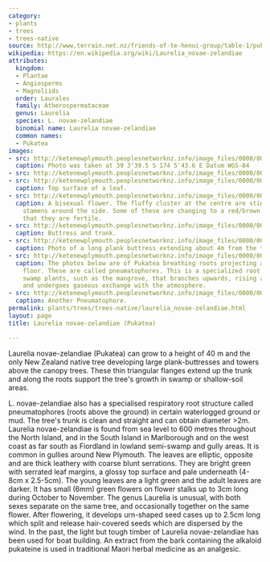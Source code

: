 ```yaml
---
category:
- plants
- trees
- trees-native
source: http://www.terrain.net.nz/friends-of-te-henui-group/table-1/pukatea.html
wikipedia: https://en.wikipedia.org/wiki/Laurelia_novae-zelandiae
attributes:
  kingdom:
  - Plantae
  - Angiosperms
  - Magnoliids
  order: Laurales
  family: Atherospermataceae
  genus: Laurelia
  species: L. novae-zelandiae
  binomial name: Laurelia novae-zelandiae
  common names:
  - Pukatea
images:
- src: http://ketenewplymouth.peoplesnetworknz.info/image_files/0000/0001/6594/Laurelia_novae-zelandiae_Pukatea.jpg
  caption: Photo was taken at 39 3'39.5 S 174 5'43.6 E Datum WGS-84
- src: http://ketenewplymouth.peoplesnetworknz.info/image_files/0000/0005/2599/Laurelia_novae-zelandiae.JPG
- src: http://ketenewplymouth.peoplesnetworknz.info/image_files/0000/0005/8309/Pukatea_not-2.JPG
  caption: Top surface of a leaf.
- src: http://ketenewplymouth.peoplesnetworknz.info/image_files/0000/0005/2619/Laurelia_novae-zelandiae-004.JPG
  caption: A bisexual flower. The fluffy cluster at the centre are stigmas and with
    stamens around the side. Some of these are changing to a red/brown colour showing
    that they are fertile.
- src: http://ketenewplymouth.peoplesnetworknz.info/image_files/0000/0001/5104/Laurelia_novae-zelandiae_trunk__Pukatea-2.JPG
  caption: Buttress and trunk.
- src: http://ketenewplymouth.peoplesnetworknz.info/image_files/0000/0003/8824/Laurelia_novae-zelandiae_Pukatea_-001.JPG
  caption: Photo of a long plank buttress extending about 4m from the tree.
- src: http://ketenewplymouth.peoplesnetworknz.info/image_files/0000/0001/1864/Pukatea___laurelia_novae-zelandiae__breathing_roots.JPG
  caption: The photos below are of Pukatea breathing roots projecting above the forest
    floor. These are called pneumatophores. This is a specialized root of certain
    swamp plants, such as the mangrove, that branches upwards, rising above ground,
    and undergoes gaseous exchange with the atmosphere.
- src: http://ketenewplymouth.peoplesnetworknz.info/image_files/0000/0001/1859/Pukatea___laurelia_novae-zelandiae__breathing_roots-2.JPG
  caption: Another Pneumatophore.
permalink: plants/trees/trees-native/laurelia_novae-zelandiae.html
layout: page
title: Laurelia novae-zelandiae (Pukatea)

---
```

Laurelia novae-zelandiae (Pukatea) can grow to a height of 40 m and the only New Zealand native tree developing large plank-buttresses and towers above the canopy trees. These thin triangular flanges extend up the trunk and along the roots support the tree's growth in swamp or shallow-soil areas.

L. novae-zelandiae also has a specialised respiratory root structure called pneumatophores (roots above the ground) in certain waterlogged ground or mud. The tree's trunk is clean and straight and can obtain diameter >2m.
Laurelia novae-zelandiae is found from sea level to 600 metres throughout the North Island, and in the South Island in Marlborough and on the west coast as far south as Fiordland in lowland semi-swamp and gully areas. It is common in gullies around New Plymouth.
The leaves are elliptic, opposite and are thick leathery with coarse blunt serrations. They are bright green with serrated leaf margins, a glossy top surface and pale underneath (4-8cm x 2.5-5cm). The young leaves are a light green and the adult leaves are darker.
It has small (6mm) green flowers on flower stalks up to 3cm long during October to November. The genus Laurelia is unusual, with both sexes separate on the same tree, and occasionally together on the same flower.
After flowering, it develops urn-shaped seed cases up to 2.5cm long which split and release hair-covered seeds which are dispersed by the wind.
In the past, the light but tough timber of Laurelia novae-zelandiae has been used for boat building.
An extract from the bark containing the alkaloid pukateine is used in traditional Maori herbal medicine as an analgesic.
